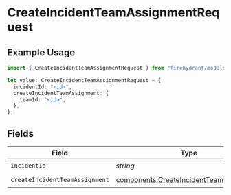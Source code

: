 # CreateIncidentTeamAssignmentRequest

## Example Usage

```typescript
import { CreateIncidentTeamAssignmentRequest } from "firehydrant/models/operations";

let value: CreateIncidentTeamAssignmentRequest = {
  incidentId: "<id>",
  createIncidentTeamAssignment: {
    teamId: "<id>",
  },
};
```

## Fields

| Field                                                                                              | Type                                                                                               | Required                                                                                           | Description                                                                                        |
| -------------------------------------------------------------------------------------------------- | -------------------------------------------------------------------------------------------------- | -------------------------------------------------------------------------------------------------- | -------------------------------------------------------------------------------------------------- |
| `incidentId`                                                                                       | *string*                                                                                           | :heavy_check_mark:                                                                                 | N/A                                                                                                |
| `createIncidentTeamAssignment`                                                                     | [components.CreateIncidentTeamAssignment](../../models/components/createincidentteamassignment.md) | :heavy_check_mark:                                                                                 | N/A                                                                                                |